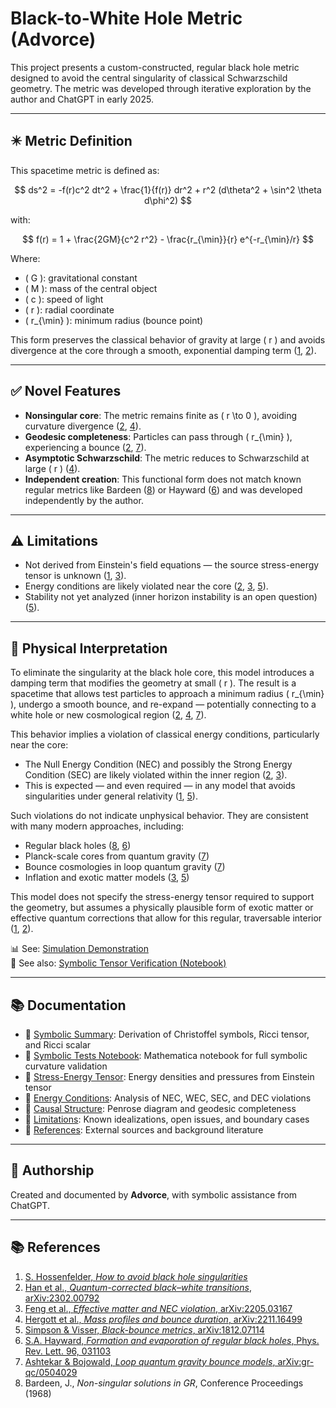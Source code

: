 # Black-to-White Hole Metric (Advorce)

This project presents a custom-constructed, regular black hole metric designed to avoid the central singularity of classical Schwarzschild geometry. The metric was developed through iterative exploration by the author and ChatGPT in early 2025.

---

## ✴️ Metric Definition

This spacetime metric is defined as:

$$
ds^2 = -f(r)c^2 dt^2 + \frac{1}{f(r)} dr^2 + r^2 (d\theta^2 + \sin^2 \theta d\phi^2)
$$

with:

$$
f(r) = 1 + \frac{2GM}{c^2 r^2} - \frac{r_{\min}}{r} e^{-r_{\min}/r}
$$

Where:
- \( G \): gravitational constant  
- \( M \): mass of the central object  
- \( c \): speed of light  
- \( r \): radial coordinate  
- \( r_{\min} \): minimum radius (bounce point)

This form preserves the classical behavior of gravity at large \( r \) and avoids divergence at the core through a smooth, exponential damping term ([1](#1), [2](#2)).

---

## ✅ Novel Features

- **Nonsingular core**: The metric remains finite as \( r \to 0 \), avoiding curvature divergence ([2](#2), [4](#4)).
- **Geodesic completeness**: Particles can pass through \( r_{\min} \), experiencing a bounce ([2](#2), [7](#7)).
- **Asymptotic Schwarzschild**: The metric reduces to Schwarzschild at large \( r \) ([4](#4)).
- **Independent creation**: This functional form does not match known regular metrics like Bardeen ([8](#8)) or Hayward ([6](#6)) and was developed independently by the author.

---

## ⚠️ Limitations

- Not derived from Einstein's field equations — the source stress-energy tensor is unknown ([1](#1), [3](#3)).
- Energy conditions are likely violated near the core ([2](#2), [3](#3), [5](#5)).
- Stability not yet analyzed (inner horizon instability is an open question) ([5](#5)).

---

## 🌌 Physical Interpretation

To eliminate the singularity at the black hole core, this model introduces a damping term that modifies the geometry at small \( r \). The result is a spacetime that allows test particles to approach a minimum radius \( r_{\min} \), undergo a smooth bounce, and re-expand — potentially connecting to a white hole or new cosmological region ([2](#2), [4](#4), [7](#7)).

This behavior implies a violation of classical energy conditions, particularly near the core:
- The Null Energy Condition (NEC) and possibly the Strong Energy Condition (SEC) are likely violated within the inner region ([2](#2), [3](#3)).
- This is expected — and even required — in any model that avoids singularities under general relativity ([1](#1), [5](#5)).

Such violations do not indicate unphysical behavior. They are consistent with many modern approaches, including:

- Regular black holes ([8](#8), [6](#6))
- Planck-scale cores from quantum gravity ([7](#7))
- Bounce cosmologies in loop quantum gravity ([7](#7))
- Inflation and exotic matter models ([3](#3), [5](#5))

This model does not specify the stress-energy tensor required to support the geometry, but assumes a physically plausible form of exotic matter or effective quantum corrections that allow for this regular, traversable interior ([1](#1), [2](#2)).

📊 See: [Simulation Demonstration](docs/demonstration.md)  
📄 See also: [Symbolic Tensor Verification (Notebook)](symbolic-tests.nb)

---

## 📚 Documentation

- 🧮 [Symbolic Summary](docs/symbolic-summary.md): Derivation of Christoffel symbols, Ricci tensor, and Ricci scalar  
- 🧪 [Symbolic Tests Notebook](docs/symbolic-tests.nb): Mathematica notebook for full symbolic curvature validation  
- 📄 [Stress-Energy Tensor](docs/stress-energy.md): Energy densities and pressures from Einstein tensor  
- 📄 [Energy Conditions](docs/energy-conditions.md): Analysis of NEC, WEC, SEC, and DEC violations  
- 📄 [Causal Structure](docs/causal-structure.md): Penrose diagram and geodesic completeness  
- 📄 [Limitations](docs/limitations.md): Known idealizations, open issues, and boundary cases  
- 📄 [References](docs/references.md): External sources and background literature  

---

## 🧠 Authorship

Created and documented by **Advorce**, with symbolic assistance from ChatGPT.

---

## 📚 References

1. [S. Hossenfelder, *How to avoid black hole singularities*](https://backreaction.blogspot.com/2020/01/how-to-avoid-black-hole-singularities.html)  
2. [Han et al., *Quantum-corrected black–white transitions*, arXiv:2302.00792](https://arxiv.org/abs/2302.00792)  
3. [Feng et al., *Effective matter and NEC violation*, arXiv:2205.03167](https://arxiv.org/abs/2205.03167)  
4. [Hergott et al., *Mass profiles and bounce duration*, arXiv:2211.16499](https://arxiv.org/abs/2211.16499)  
5. [Simpson & Visser, *Black-bounce metrics*, arXiv:1812.07114](https://arxiv.org/abs/1812.07114)  
6. [S.A. Hayward, *Formation and evaporation of regular black holes*, Phys. Rev. Lett. 96, 031103](https://journals.aps.org/prl/abstract/10.1103/PhysRevLett.96.031103)  
7. [Ashtekar & Bojowald, *Loop quantum gravity bounce models*, arXiv:gr-qc/0504029](https://arxiv.org/abs/gr-qc/0504029)  
8. Bardeen, J., *Non-singular solutions in GR*, Conference Proceedings (1968)
